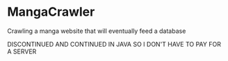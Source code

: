 # MangaCrawler
Crawling a manga website that will eventually feed a database

DISCONTINUED AND CONTINUED IN JAVA SO I DON'T HAVE TO PAY FOR A SERVER
